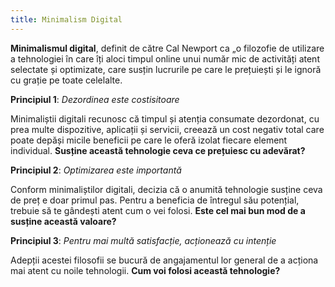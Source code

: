 ```yaml
---
title: Minimalism Digital
---
```

**Minimalismul digital**, definit de către Cal Newport ca „o filozofie de utilizare a tehnologiei în care îți aloci timpul online unui număr mic de activități atent selectate și optimizate, care susțin lucrurile pe care le prețuiești și le ignoră cu grație pe toate celelalte. 


**Principiul 1**: *Dezordinea este costisitoare*

Minimaliștii digitali recunosc că timpul și atenția consumate dezordonat, cu prea multe dispozitive, aplicații și servicii, creează un cost negativ total care poate depăși micile beneficii pe care le oferă izolat fiecare element individual. **Susține această tehnologie ceva ce prețuiesc cu adevărat?**

**Principiul 2**: *Optimizarea este importantă*

Conform minimaliștilor digitali, decizia că o anumită tehnologie susține ceva de preț e doar primul pas. Pentru a beneficia de întregul său potențial, trebuie să te gândești atent cum o vei folosi. **Este cel mai bun mod de a susține această valoare?**

**Principiul 3**: *Pentru mai multă satisfacție, acționează cu intenție*

Adepții acestei filosofii se bucură de angajamentul lor general de a acționa mai atent cu noile tehnologii. **Cum voi folosi această tehnologie?**